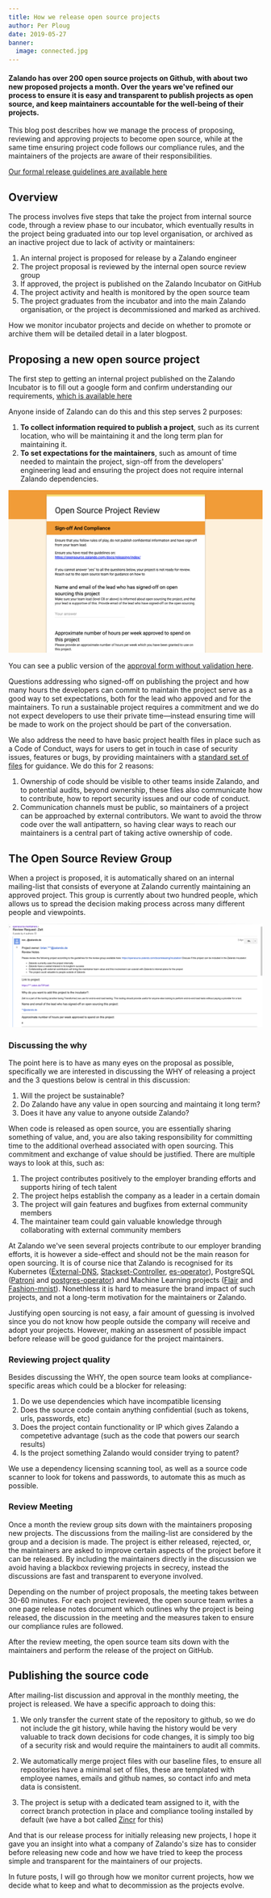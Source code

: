 ```yaml
---
title: How we release open source projects
author: Per Ploug
date: 2019-05-27
banner:
  image: connected.jpg
---
```


#### Zalando has over 200 open source projects on Github, with about two new proposed projects a month. Over the years we've refined our process to ensure it is easy and transparent to publish projects as open source, and keep maintainers accountable for the well-being of their projects.

This blog post describes how we manage the process of proposing, reviewing and approving projects to become open source, while at the same time ensuring project code follows our compliance rules, and the maintainers of the projects are aware of their responsibilities.

[Our formal release guidelines are available here](https://opensource.zalando.com/docs/releasing/index/)

## Overview

The process involves five steps that take the project from internal source code, through a review phase to our incubator, which eventually results in the project being graduated into our top level organisation, or archived as an inactive project due to lack of activity or maintainers:

1. An internal project is proposed for release by a Zalando engineer
2. The project proposal is reviewed by the internal open source review group
3. If approved, the project is published on the Zalando Incubator on GitHub
4. The project activity and health is monitored by the open source team
5. The project graduates from the incubator and into the main Zalando organisation, or the project is decommissioned and marked as archived.

How we monitor incubator projects and decide on whether to promote or archive them will be detailed detail in a later blogpost.

## Proposing a new open source project
The first step to getting an internal project published on the Zalando Incubator is to fill out a google form and confirm understanding our requirements, [which is available here](https://opensource.zalando.com/docs/releasing/index/)

Anyone inside of Zalando can do this and this step serves 2 purposes:

1. **To collect information required to publish a project**, such as its current location, who will be maintaining it and the long term plan for maintaining it. 
2. **To set expectations for the maintainers**, such as amount of time needed to maintain the project, sign-off from the developers' engineering lead and ensuring the project does not require internal Zalando dependencies.

![Project Release Form](/assets/img/os-release-form.png)

You can see a public version of the [approval form without validation here](https://goo.gl/forms/9C4xlel5DlIK52Xw1).

Questions addressing who signed-off on publishing the project and how many hours the developers can commit to maintain the project serve as a good way to set expectations, both for the lead who appoved and for the maintainers. To run a sustainable project requires a commitment and we do not expect developers to use their private time—instead ensuring time will be made to work on the project should be part of the conversation.

We also address the need to have basic project health files in place such as a Code of Conduct, ways for users to get in touch in case of security issues, features or bugs, by providing maintainers with a  [standard set of files](https://github.com/zalando-incubator/new-project) for guidance. We do this for 2 reasons:

1. Ownership of code should be visible to other teams inside Zalando, and to potential audits, beyond ownership, these files also communicate how to contribute, how to report security issues and our code of conduct. 
2. Communication channels must be public, so maintainers of a project can be approached by external contributors. We want to avoid the throw code over the wall antipattern, so having clear ways to reach our maintainers is a central part of taking active ownership of code.


## The Open Source Review Group
When a project is proposed, it is automatically shared on an internal mailing-list that consists of everyone at Zalando currently maintaining an approved project. This group is currently about two hundred people, which allows us to spread the decision making process across many different people and viewpoints. 

![Review Group](/assets/img/review-group.png)


### Discussing the why
The point here is to have as many eyes on the proposal as possible, specifically we are interested in discussing the WHY of releasing a project and the 3 questions below is central in this discussion:

1. Will the project be sustainable?
2. Do Zalando have any value in open sourcing and maintaing it long term?
3. Does it have any value to anyone outside Zalando?

When code is released as open source, you are essentially sharing something of value, and, you are also taking responsibility for committing time to the additional overhead associated with open sourcing. This commitment and exchange of value should be justified. There are multiple ways to look at this, such as:

1. The project contributes positively to the employer branding efforts and supports hiring of tech talent
2. The project helps establish the company as a leader in a certain domain
3. The project will gain features and bugfixes from external community members
4. The maintainer team could gain valuable knowledge through collaborating with external community members

At Zalando we've seen several projects contribute to our employer branding efforts, it is however a side-effect and should not be the main reason for open sourcing. It is of course nice that Zalando is recognised for its Kubernetes  ([External-DNS](https://github.com/kubernetes-incubator/external-dns), [Stackset-Controller](https://github.com/zalando-incubator/stackset-controller), [es-operator](https://github.com/zalando-incubator/es-operator)), PostgreSQL ([Patroni](https://github.com/zalando/patroni) and [postgres-operator](https://github.com/zalando/postgres-operator)) and Machine Learning projects ([Flair](https://github.com/zalandoresearch/flair) and [Fashion-mnist](https://github.com/zalandoresearch/fashion-mnist)). Nonethless it is hard to measure the brand impact of such projects, and not a long-term motivation for the maintainers or Zalando.

Justifying open sourcing is not easy, a fair amount of guessing is involved since you do not know how people outside the company will receive and adopt your projects. However, making an assesment of possible impact before release will be good guidance for the project maintainers. 

### Reviewing project quality
Besides discussing the WHY, the open source team looks at compliance-specific areas which could be a blocker for releasing:

1. Do we use dependencies which have incompatible licensing
2. Does the source code contain anything confidential (such as tokens, urls, passwords, etc) 
3. Does the project contain functionality or IP which gives Zalando a competetive advantage (such as the code that powers our search results)
4. Is the project something Zalando would consider trying to patent?

We use a dependency licensing scanning tool, as well as a source code scanner to look for tokens and passwords, to automate this as much as possible.

### Review Meeting
Once a month the review group sits down with the maintainers proposing new projects. The discussions from the mailing-list are considered by the group and a decision is made. The project is either released, rejected, or, the maintainers are asked to improve certain aspects of the project before it can be released. By including the maintainers directly in the discussion we avoid having a blackbox reviewing projects in secrecy, instead the discussions are fast and transparent to everyone involved. 

Depending on the number of project proposals, the meeting takes between 30-60 minutes. For each project reviewed, the open source team writes a one page release notes document which outlines why the project is being released, the discussion in the meeting and the measures taken to ensure our compliance rules are followed. 

After the review meeting, the open source team sits down with the maintainers and perform the release of the project on GitHub.

## Publishing the source code
After mailing-list discussion and approval in the monthly meeting, the project is released. We have a specific approach to doing this:

1. We only transfer the current state of the repository to github, so we do not include the git history, while having the history would be very valuable to track down decisions for code changes, it is simply too big of a security risk and would require the maintainers to audit all commits.

2. We automatically merge project files with our baseline files, to ensure all repositories have a minimal set of files, these are templated with employee names, emails and github names, so contact info and meta data is consistent. 

3. The project is setup with a dedicated team assigned to it, with the correct branch protection in place and compliance tooling installed by default (we have a bot called [Zincr](https://github.com/zalando-incubator/zincr) for this)


And that is our release process for initially releasing new projects, I hope it gave you an insight into what a company of Zalando's size has to consider before releasing new code and how we have tried to keep the process simple and transparent for the maintainers of our projects. 

In future posts, I will go through how we monitor current projects, how we decide what to keep and what to decommission as the projects evolve.
